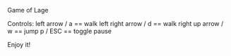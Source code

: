 Game of Lage

Controls:
left arrow / a == walk left
right arrow / d == walk right
up arrow / w == jump
p / ESC == toggle pause

Enjoy it!
